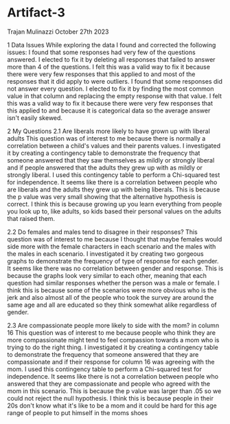 # Artifact-3

Trajan Mulinazzi
October 27th 2023

1 Data Issues
While exploring the data I found and corrected the following issues:
I found that some responses had very few of the questions answered. I elected to fix it by
deleting all responses that failed to answer more than 4 of the questions. I felt this was a valid
way to fix it because there were very few responses that this applied to and most of the responses
that it did apply to were outliers.
I found that some responses did not answer every question. I elected to fix it by finding the most
common value in that column and replacing the empty response with that value. I felt this was a
valid way to fix it because there were very few responses that this applied to and because it is
categorical data so the average answer isn't easily skewed.

2 My Questions
2.1 Are liberals more likely to have grown up with liberal adults
This question was of interest to me because there is normally a correlation between a child's
values and their parents values. I investigated it by creating a contingency table to demonstrate
the frequency that someone answered that they saw themselves as mildly or strongly liberal and
if people answered that the adults they grew up with as mildly or strongly liberal. I used this
contingency table to perform a Chi-squared test for independence. It seems like there is a
correlation between people who are liberals and the adults they grew up with being liberals. This
is because the p value was very small showing that the alternative hypothesis is correct. I think
this is because growing up you learn everything from people you look up to, like adults, so kids
based their personal values on the adults that raised them.

2.2 Do females and males tend to disagree in their responses?
This question was of interest to me because I thought that maybe females would side more with
the female characters in each scenario and the males with the males in each scenario. I
investigated it by creating two gorgeous graphs to demonstrate the frequency of type of response
for each gender. It seems like there was no correlation between gender and response. This is
because the graphs look very similar to each other, meaning that each question had similar
responses whether the person was a male or female. I think this is because some of the scenarios
were more obvious who is the jerk and also almost all of the people who took the survey are
around the same age and all are educated so they think somewhat alike regardless of gender.

2.3 Are compassionate people more likely to side with the mom? in column 16
This question was of interest to me because people who think they are more compassionate
might tend to feel compassion towards a mom who is trying to do the right thing. I investigated it
by creating a contingency table to demonstrate the frequency that someone answered that they
are compassionate and if their response for column 16 was agreeing with the mom. I used this
contingency table to perform a Chi-squared test for independence. It seems like there is not a
correlation between people who answered that they are compassionate and people who agreed
with the mom in this scenario. This is because the p value was larger than .05 so we could not
reject the null hypothesis. I think this is because people in their 20s don't know what it's like to
be a mom and it could be hard for this age range of people to put himself in the moms shoes

